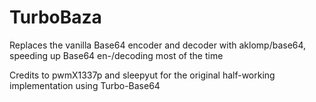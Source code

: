 # TurboBaza
Replaces the vanilla Base64 encoder and decoder with aklomp/base64, speeding up Base64 en-/decoding most of the time

Credits to pwmX1337p and sleepyut for the original half-working implementation using Turbo-Base64
